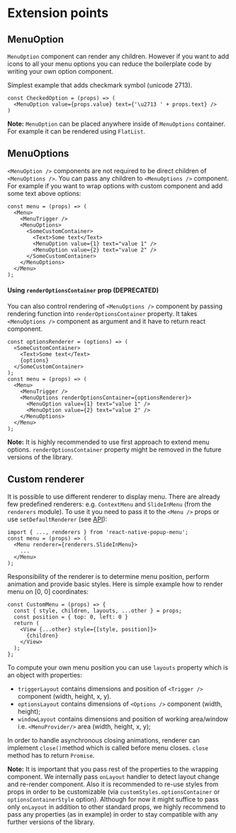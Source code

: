 # Extension points

## MenuOption
`MenuOption` component can render any children. However if you want to add icons to all your menu options you can reduce the boilerplate code by writing your own option component.

Simplest example that adds checkmark symbol (unicode 2713).
```
const CheckedOption = (props) => (
  <MenuOption value={props.value} text={'\u2713 ' + props.text} />
)
```

**Note:** `MenuOption` can be placed anywhere inside of `MenuOptions` container. For example it can be rendered using `FlatList`.

## MenuOptions
`<MenuOption />` components are not required to be direct children of `<MenuOptions />`. You can pass any children to `<MenuOptions />` component. For example if you want to wrap options with custom component and add some text above options:

```
const menu = (props) => (
  <Menu>
    <MenuTrigger />
    <MenuOptions>
      <SomeCustomContainer>
        <Text>Some text</Text>
        <MenuOption value={1} text="value 1" />
        <MenuOption value={2} text="value 2" />
      </SomeCustomContainer>
    </MenuOptions>
  </Menu>
);
```

#### Using `renderOptionsContainer` prop (DEPRECATED)
You can also control rendering of `<MenuOptions />` component by passing rendering function into `renderOptionsContainer` property. It takes `<MenuOptions />` component as argument and it have to return react component.

```
const optionsRenderer = (options) => (
  <SomeCustomContainer>
    <Text>Some text</Text>
    {options}
  </SomeCustomContainer>
);
const menu = (props) => (
  <Menu>
    <MenuTrigger />
    <MenuOptions renderOptionsContainer={optionsRenderer}>
      <MenuOption value={1} text="value 1" />
      <MenuOption value={2} text="value 2" />
    </MenuOptions>
  </Menu>
);
```
**Note:** It is highly recommended to use first approach to extend menu options. `renderOptionsContainer` property might be removed in the future versions of the library.

## Custom renderer
It is possible to use different renderer to display menu. There are already few predefined renderers: e.g. `ContextMenu` and `SlideInMenu` (from the `renderers` module). To use it you need to pass it to the `<Menu />` props or use `setDefaultRenderer` (see [API](api.md#static-functions)):

```
import { ..., renderers } from 'react-native-popup-menu';
const menu = (props) => (
  <Menu renderer={renderers.SlideInMenu}>
    ...
  </Menu>
);
```

Responsibility of the renderer is to determine menu position, perform animation and provide basic styles. Here is simple example how to render menu on [0, 0] coordinates:

```
const CustomMenu = (props) => {
  const { style, children, layouts, ...other } = props;
  const position = { top: 0, left: 0 }
  return (
    <View {...other} style={[style, position]}>
      {children}
    </View>
  );
};
```

To compute your own menu position you can use `layouts` property which is an object with properties:

* `triggerLayout` contains dimensions and position of `<Trigger />` component (width, height, x, y).
* `optionsLayout` contains dimensions of `<Options />` component (width, height);
* `windowLayout` contains dimensions and position of working area/window i.e. `<MenuProvider/>` area (width, height, x, y);

In order to handle asynchronous closing animations, renderer can implement `close()`method which is called before menu closes. `close` method has to return `Promise`.

**Note:** It is important that you pass rest of the properties to the wrapping component. We internally pass `onLayout` handler to detect layout change and re-render component. Also it is recommended to re-use styles from props in order to be customizable (via `customStyles.optionsContainer` or `optionsContainerStyle` option). Although for now it might suffice to pass only `onLayout` in addition to other standard props, we highly recommend to pass any properties (as in example) in order to stay compatible with any further versions of the library.
